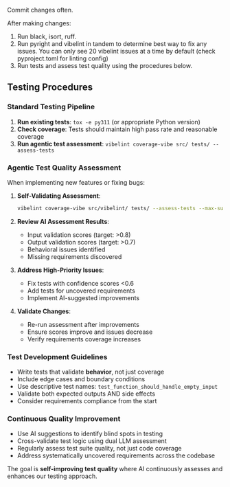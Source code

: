 Commit changes often.

After making changes:
1. Run black, isort, ruff.
2. Run pyright and vibelint in tandem to determine best way to fix any issues. You can only see 20 vibelint issues at a time by default (check pyproject.toml for linting config)
3. Run tests and assess test quality using the procedures below.

## Testing Procedures

### Standard Testing Pipeline
1. **Run existing tests**: `tox -e py311` (or appropriate Python version)
2. **Check coverage**: Tests should maintain high pass rate and reasonable coverage
3. **Run agentic test assessment**: `vibelint coverage-vibe src/ tests/ --assess-tests`

### Agentic Test Quality Assessment
When implementing new features or fixing bugs:

1. **Self-Validating Assessment**:
   ```bash
   vibelint coverage-vibe src/vibelint/ tests/ --assess-tests --max-suggestions 10
   ```

2. **Review AI Assessment Results**:
   - Input validation scores (target: >0.8)
   - Output validation scores (target: >0.7)
   - Behavioral issues identified
   - Missing requirements discovered

3. **Address High-Priority Issues**:
   - Fix tests with confidence scores <0.6
   - Add tests for uncovered requirements
   - Implement AI-suggested improvements

4. **Validate Changes**:
   - Re-run assessment after improvements
   - Ensure scores improve and issues decrease
   - Verify requirements coverage increases

### Test Development Guidelines
- Write tests that validate **behavior**, not just coverage
- Include edge cases and boundary conditions
- Use descriptive test names: `test_function_should_handle_empty_input`
- Validate both expected outputs AND side effects
- Consider requirements compliance from the start

### Continuous Quality Improvement
- Use AI suggestions to identify blind spots in testing
- Cross-validate test logic using dual LLM assessment
- Regularly assess test suite quality, not just code coverage
- Address systematically uncovered requirements across the codebase

The goal is **self-improving test quality** where AI continuously assesses and enhances our testing approach.